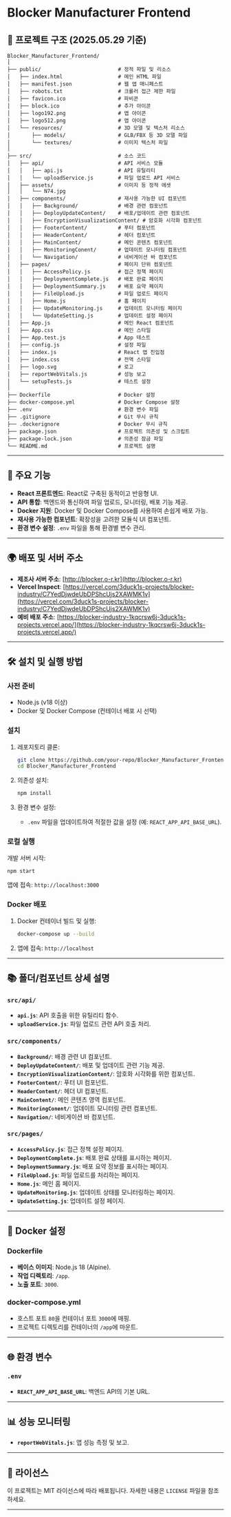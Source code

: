# Blocker Manufacturer Frontend

## 📂 프로젝트 구조 (2025.05.29 기준)

```
Blocker_Manufacturer_Frontend/
│
├── public/                         # 정적 파일 및 리소스
│   ├── index.html                  # 메인 HTML 파일
│   ├── manifest.json               # 웹 앱 매니페스트
│   ├── robots.txt                  # 크롤러 접근 제한 파일
│   ├── favicon.ico                 # 파비콘
│   ├── block.ico                   # 추가 아이콘
│   ├── logo192.png                 # 앱 아이콘
│   ├── logo512.png                 # 앱 아이콘
│   └── resources/                  # 3D 모델 및 텍스처 리소스
│       ├── models/                 # GLB/FBX 등 3D 모델 파일
│       └── textures/               # 이미지 텍스처 파일
│
├── src/                            # 소스 코드
│   ├── api/                        # API 서비스 모듈
│   │   ├── api.js                  # API 유틸리티
│   │   └── uploadService.js        # 파일 업로드 API 서비스
│   ├── assets/                     # 이미지 등 정적 에셋
│   │   └── N74.jpg
│   ├── components/                 # 재사용 가능한 UI 컴포넌트
│   │   ├── Background/             # 배경 관련 컴포넌트
│   │   ├── DeployUpdateContent/    # 배포/업데이트 관련 컴포넌트
│   │   ├── EncryptionVisualizationContent/ # 암호화 시각화 컴포넌트
│   │   ├── FooterContent/          # 푸터 컴포넌트
│   │   ├── HeaderContent/          # 헤더 컴포넌트
│   │   ├── MainContent/            # 메인 콘텐츠 컴포넌트
│   │   ├── MonitoringConent/       # 업데이트 모니터링 컴포넌트
│   │   └── Navigation/             # 네비게이션 바 컴포넌트
│   ├── pages/                      # 페이지 단위 컴포넌트
│   │   ├── AccessPolicy.js         # 접근 정책 페이지
│   │   ├── DeploymentComplete.js   # 배포 완료 페이지
│   │   ├── DeploymentSummary.js    # 배포 요약 페이지
│   │   ├── FileUpload.js           # 파일 업로드 페이지
│   │   ├── Home.js                 # 홈 페이지
│   │   ├── UpdateMonitoring.js     # 업데이트 모니터링 페이지
│   │   └── UpdateSetting.js        # 업데이트 설정 페이지
│   ├── App.js                      # 메인 React 컴포넌트
│   ├── App.css                     # 메인 스타일
│   ├── App.test.js                 # App 테스트
│   ├── config.js                   # 설정 파일
│   ├── index.js                    # React 앱 진입점
│   ├── index.css                   # 전역 스타일
│   ├── logo.svg                    # 로고
│   ├── reportWebVitals.js          # 성능 보고
│   └── setupTests.js               # 테스트 설정
│
├── Dockerfile                      # Docker 설정
├── docker-compose.yml              # Docker Compose 설정
├── .env                            # 환경 변수 파일
├── .gitignore                      # Git 무시 규칙
├── .dockerignore                   # Docker 무시 규칙
├── package.json                    # 프로젝트 의존성 및 스크립트
├── package-lock.json               # 의존성 잠금 파일
└── README.md                       # 프로젝트 설명
```

---

## 🚀 주요 기능

- **React 프론트엔드**: React로 구축된 동적이고 반응형 UI.
- **API 통합**: 백엔드와 통신하여 파일 업로드, 모니터링, 배포 기능 제공.
- **Docker 지원**: Docker 및 Docker Compose를 사용하여 손쉽게 배포 가능.
- **재사용 가능한 컴포넌트**: 확장성을 고려한 모듈식 UI 컴포넌트.
- **환경 변수 설정**: `.env` 파일을 통해 환경별 변수 관리.

---

## 🌍 배포 및 서버 주소

- **제조사 서버 주소**: [http://blocker.o-r.kr](http://blocker.o-r.kr)
- **Vercel Inspect**: [https://vercel.com/3duck1s-projects/blocker-industry/C7YedDjwdeUbDPShcUjs2XAWMK1v](https://vercel.com/3duck1s-projects/blocker-industry/C7YedDjwdeUbDPShcUjs2XAWMK1v)
- **예비 배포 주소**: [https://blocker-industry-1kqcrsw6j-3duck1s-projects.vercel.app/](https://blocker-industry-1kqcrsw6j-3duck1s-projects.vercel.app/)

---

## 🛠️ 설치 및 실행 방법

### 사전 준비
- Node.js (v18 이상)
- Docker 및 Docker Compose (컨테이너 배포 시 선택)

### 설치
1. 레포지토리 클론:
   ```bash
   git clone https://github.com/your-repo/Blocker_Manufacturer_Frontend.git
   cd Blocker_Manufacturer_Frontend
   ```

2. 의존성 설치:
   ```bash
   npm install
   ```

3. 환경 변수 설정:
   - `.env` 파일을 업데이트하여 적절한 값을 설정 (예: `REACT_APP_API_BASE_URL`).

### 로컬 실행
개발 서버 시작:
```bash
npm start
```
앱에 접속: `http://localhost:3000`

### Docker 배포
1. Docker 컨테이너 빌드 및 실행:
   ```bash
   docker-compose up --build
   ```
2. 앱에 접속: `http://localhost`

---

## 📚 폴더/컴포넌트 상세 설명

### `src/api/`
- **`api.js`**: API 호출을 위한 유틸리티 함수.
- **`uploadService.js`**: 파일 업로드 관련 API 호출 처리.

### `src/components/`
- **`Background/`**: 배경 관련 UI 컴포넌트.
- **`DeployUpdateContent/`**: 배포 및 업데이트 관련 기능 제공.
- **`EncryptionVisualizationContent/`**: 암호화 시각화를 위한 컴포넌트.
- **`FooterContent/`**: 푸터 UI 컴포넌트.
- **`HeaderContent/`**: 헤더 UI 컴포넌트.
- **`MainContent/`**: 메인 콘텐츠 영역 컴포넌트.
- **`MonitoringConent/`**: 업데이트 모니터링 관련 컴포넌트.
- **`Navigation/`**: 네비게이션 바 컴포넌트.

### `src/pages/`
- **`AccessPolicy.js`**: 접근 정책 설정 페이지.
- **`DeploymentComplete.js`**: 배포 완료 상태를 표시하는 페이지.
- **`DeploymentSummary.js`**: 배포 요약 정보를 표시하는 페이지.
- **`FileUpload.js`**: 파일 업로드를 처리하는 페이지.
- **`Home.js`**: 메인 홈 페이지.
- **`UpdateMonitoring.js`**: 업데이트 상태를 모니터링하는 페이지.
- **`UpdateSetting.js`**: 업데이트 설정 페이지.

---

## 🐳 Docker 설정

### Dockerfile
- **베이스 이미지**: Node.js 18 (Alpine).
- **작업 디렉토리**: `/app`.
- **노출 포트**: `3000`.

### docker-compose.yml
- 호스트 포트 `80`을 컨테이너 포트 `3000`에 매핑.
- 프로젝트 디렉토리를 컨테이너의 `/app`에 마운트.

---

## 🌐 환경 변수

### `.env`
- **`REACT_APP_API_BASE_URL`**: 백엔드 API의 기본 URL.

---

## 📊 성능 모니터링

- **`reportWebVitals.js`**: 앱 성능 측정 및 보고.

---

## 📄 라이선스

이 프로젝트는 MIT 라이선스에 따라 배포됩니다. 자세한 내용은 `LICENSE` 파일을 참조하세요.

---